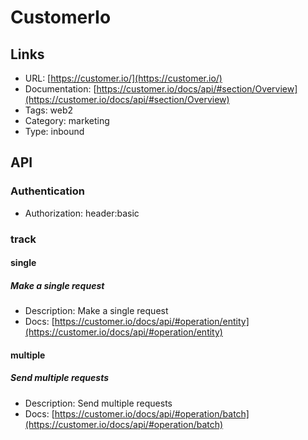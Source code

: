 # CustomerIo

## Links

* URL: [https://customer.io/](https://customer.io/)
* Documentation: [https://customer.io/docs/api/#section/Overview](https://customer.io/docs/api/#section/Overview)
* Tags: web2
* Category: marketing
* Type: inbound

## API

### Authentication

* Authorization: header:basic

### track

#### single

##### Make a single request

* Description: Make a single request
* Docs: [https://customer.io/docs/api/#operation/entity](https://customer.io/docs/api/#operation/entity)

#### multiple

##### Send multiple requests

* Description: Send multiple requests
* Docs: [https://customer.io/docs/api/#operation/batch](https://customer.io/docs/api/#operation/batch)
